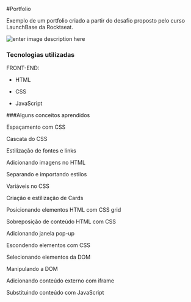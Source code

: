 #Portfolio

Exemplo de um portfolio criado a partir do desafio proposto pelo curso LaunchBase da Rocktseat.

![enter image description here](https://github.com/anacarolinaferreira/desafioportifolio/blob/master/img/20200630_190223.gif)

### Tecnologias utilizadas
FRONT-END:


  - HTML

  - CSS  

  - JavaScript

###Alguns conceitos aprendidos

Espaçamento com CSS

Cascata do CSS

Estilização de fontes e links

Adicionando imagens no HTML

Separando e importando estilos

Variáveis no CSS

Criação e estilização de Cards

Posicionando elementos HTML com CSS grid

Sobreposição de conteúdo HTML com CSS

Adicionando janela pop-up

Escondendo elementos com CSS

Selecionando elementos da DOM

Manipulando a DOM

Adicionando conteúdo externo com iframe

Substituindo conteúdo com JavaScript
